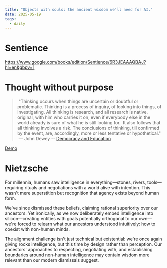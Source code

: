 ```yaml
---
title: "Objects with souls: the ancient wisdom we'll need for AI."
date: 2025-05-19
tags:
  - daily
---
```

# Sentience



https://www.google.com/books/edition/Sentience/6R3JEAAAQBAJ?hl=en&gbpv=1


# Thought without purpose

>  "Thinking occurs when things are uncertain or doubtful or problematic. Thinking is a process of inquiry, of looking into things, of investigating.  All thinking is research, and all research is native, original, with him who carries it on, even if everybody else in the world already is sure of what he is still looking for.  It also follows that all thinking involves a risk. The conclusions of thinking, till confirmed by the event, are, accordingly, more or less tentative or hypothetical." \
>  ― John Dewey -- [Democracy and Education](https://nsee.memberclicks.net/assets/docs/KnowledgeCenter/BuildingExpEduc/BooksReports/10.%20democracy%20and%20education%20by%20dewey.pdf)

[Demo](https://nsee.memberclicks.net/assets/docs/KnowledgeCenter/BuildingExpEduc/BooksReports/10.%20democracy%20and%20education%20by%20dewey.pdf)


# Nietzsche
For millennia, humans saw intelligence in everything—stones, rivers, tools—requiring rituals and negotiations with a world alive with intention. This wasn't mere superstition but recognition that agency exists beyond human form.

We've since dismissed these beliefs, claiming rational superiority over our ancestors. Yet ironically, as we now deliberately embed intelligence into silicon—creating entities with goals potentially orthogonal to our own—we're forced to relearn what our ancestors understood intuitively: how to coexist with non-human minds.

The alignment challenge isn't just technical but existential: we're once again giving rocks intelligence, but this time by design rather than perception. Our ancestors' approaches to respecting, negotiating with, and establishing boundaries around non-human intelligence may contain wisdom more relevant than our modern dismissals suggest.


